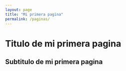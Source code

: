 ```yaml
---
layout: page
title: "Mi primera pagina"
permalink: /paginas/
---
```


# Titulo de mi primera pagina
## Subtitulo de mi primera pagina
